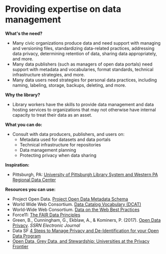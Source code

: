 # Providing expertise on data management

**What's the need?** 

* Many civic organizations produce data and need support with managing and versioning files, standardizing data-related practices, addressing data privacy, determining retention of data, sharing data appropriately, and more.
* Many data publishers \(such as managers of open data portals\) need support with metadata and vocabularies, format standards, technical infrastructure strategies, and more. 
* Many data users need strategies for personal data practices, including naming, labeling, storage, backups, deleting, and more. 

**Why the library?**  

* Library workers have the skills to provide data management and data hosting services to organizations that may not otherwise have internal capacity to treat their data as an asset. 

**What you can do:**

* Consult with data producers, publishers, and users on: 
  * Metadata used for datasets and data portals
  * Technical infrastructure for repositories
  * Data management planning
  * Protecting privacy when data sharing

**Inspiration:**

* Pittsburgh, PA: [University of Pittsburgh Library System and Western PA Regional Data Center](https://docs.google.com/presentation/d/1VO6GGw7e7gN4lXHFeNnZcfVQsal-SZPS_0DbBCxgZAk/edit#slide=id.p)

**Resources you can use:**

* Project Open Data. [Project Open Data Metadata Schema](https://project-open-data.cio.gov/v1.1/schema/) 
* World Wide Web Consortium. [Data Catalog Vocabulary \(DCAT\)](https://www.w3.org/TR/vocab-dcat/) 
* World-Wide Web Consortium.  [Data on the Web Best Practices](https://www.w3.org/TR/dwbp/)
* Force11: [The FAIR Data Principles ](https://www.force11.org/group/fairgroup/fairprinciples)
* Green, B., Cunningham, G., Ekblaw, A., & Kominers, P. \(2017\). [Open Data Privacy](https://doi.org/10.2139/ssrn.2924751). _SSRN Electronic Journal_
* Data SF [4 Steps to Manage Privacy and De-Identification for your Open Data Program](https://datasf.org/blog/4-steps-to-manage-privacy-and-de-identification-for-your-open-data-program/)
* [Open Data, Grey Data, and Stewardship: Universities at the Privacy Frontier](https://arxiv.org/abs/1802.02953)

